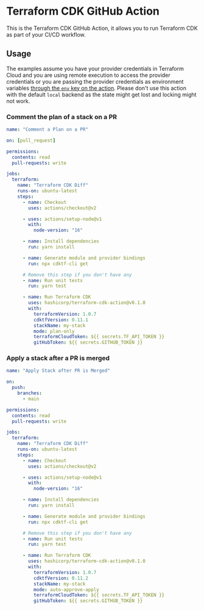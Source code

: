 # Terraform CDK GitHub Action

This is the Terraform CDK GitHub Action, it allows you to run Terraform CDK as part of your CI/CD workflow.

## Usage

The examples assume you have your provider credentials in Terraform Cloud and you are using remote execution to access the provider credentials or you are passing the provider credentials as environment variables [through the `env` key on the action](https://github.com/Azure/actions-workflow-samples/blob/master/assets/create-secrets-for-GitHub-workflows.md#consume-secrets-in-your-workflow). Please don't use this action with the default `local` backend as the state might get lost and locking might not work.

### Comment the plan of a stack on a PR

```yml
name: "Comment a Plan on a PR"

on: [pull_request]

permissions:
  contents: read
  pull-requests: write

jobs:
  terraform:
    name: "Terraform CDK Diff"
    runs-on: ubuntu-latest
    steps:
      - name: Checkout
        uses: actions/checkout@v2

      - uses: actions/setup-node@v1
        with:
          node-version: "16"

      - name: Install dependencies
        run: yarn install

      - name: Generate module and provider bindings
        run: npx cdktf-cli get

      # Remove this step if you don't have any
      - name: Run unit tests
        run: yarn test

      - name: Run Terraform CDK
        uses: hashicorp/terraform-cdk-action@v0.1.0
        with:
          terraformVersion: 1.0.7
          cdktfVersion: 0.11.1
          stackName: my-stack
          mode: plan-only
          terraformCloudToken: ${{ secrets.TF_API_TOKEN }}
          gitHubToken: ${{ secrets.GITHUB_TOKEN }}
```

### Apply a stack after a PR is merged

```yml
name: "Apply Stack after PR is Merged"

on:
  push:
    branches:
      - main

permissions:
  contents: read
  pull-requests: write

jobs:
  terraform:
    name: "Terraform CDK Diff"
    runs-on: ubuntu-latest
    steps:
      - name: Checkout
        uses: actions/checkout@v2

      - uses: actions/setup-node@v1
        with:
          node-version: "16"

      - name: Install dependencies
        run: yarn install

      - name: Generate module and provider bindings
        run: npx cdktf-cli get

      # Remove this step if you don't have any
      - name: Run unit tests
        run: yarn test

      - name: Run Terraform CDK
        uses: hashicorp/terraform-cdk-action@v0.1.0
        with:
          terraformVersion: 1.0.7
          cdktfVersion: 0.11.2
          stackName: my-stack
          mode: auto-approve-apply
          terraformCloudToken: ${{ secrets.TF_API_TOKEN }}
          gitHubToken: ${{ secrets.GITHUB_TOKEN }}
```
